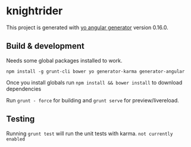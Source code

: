 # knightrider

This project is generated with [yo angular generator](https://github.com/yeoman/generator-angular)
version 0.16.0.

## Build & development

Needs some global packages installed to work.

`npm install -g grunt-cli bower yo generator-karma generator-angular`

Once you install globals run `npm install && bower install` to download dependencies

Run `grunt - force` for building and `grunt serve` for preview/livereload.

## Testing

Running `grunt test` will run the unit tests with karma. `not currently enabled`
